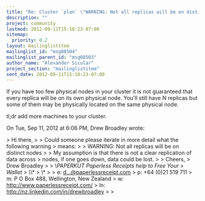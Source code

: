 ```yaml
---
title: "Re: Cluster `plan` \"WARNING: Not all replicas will be on distinct	nodes\""
description: ""
project: community
lastmod: 2012-09-11T15:18:23-07:00
sitemap:
  priority: 0.2
layout: mailinglistitem
mailinglist_id: "msg08504"
mailinglist_parent_id: "msg08503"
author_name: "Alexander Sicular"
project_section: "mailinglistitem"
sent_date: 2012-09-11T15:18:23-07:00
---
```



If you have too few physical nodes in your cluster it is
not guaranteed that every replica will be on its own physical node. You'll
still have N replicas but some of them may be physically located on the
same physical node.

tl;dr add more machines to your cluster.

On Tue, Sep 11, 2012 at 6:06 PM, Drew Broadley wrote:

&gt; Hi there,
&gt;
&gt; Could someone please iterate in more detail what the following warning
&gt; means:
&gt;
&gt; WARNING: Not all replicas will be on distinct nodes
&gt;
&gt; My assumption is that there is not a clear replication of data across
&gt; nodes, if one goes down, data could be lost.
&gt;
&gt; Cheers,
&gt; Drew Broadley
&gt;
&gt; \\*PAPERKUT Paperless Receipts help to Free Your 
&gt; Wallet
&gt; \\*\\*
&gt; \\*
&gt;
&gt; e: d...@paperlessreceipt.com
&gt; p: +64 (0)21 519 711
&gt; m: P O Box 488, Wellington, New Zealand
&gt; w: http://www.paperlessreceipt.com/
&gt; ln: http://nz.linkedin.com/in/drewbroadley
&gt;
&gt;


